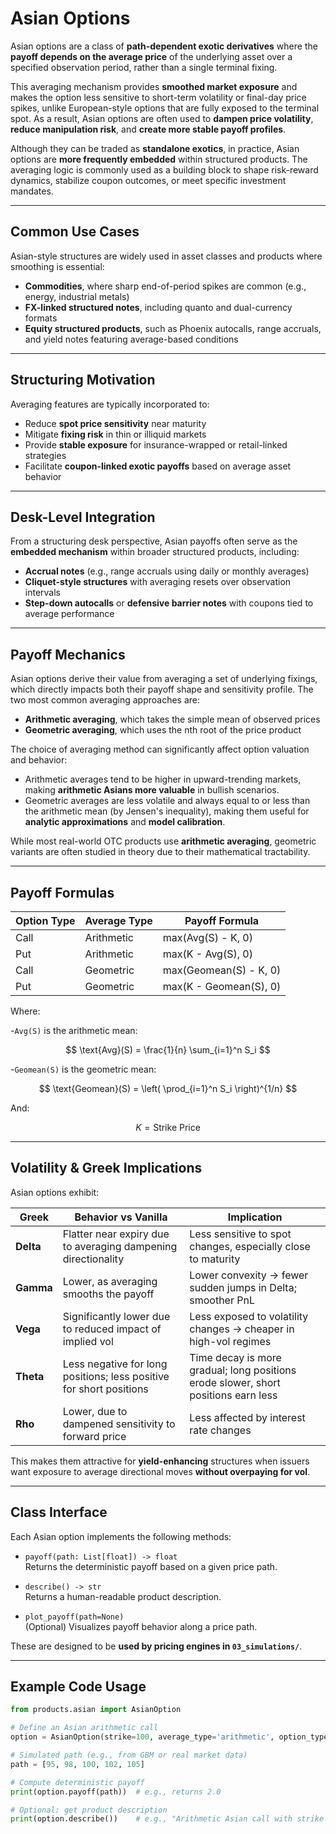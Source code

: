 # Asian Options

Asian options are a class of **path-dependent exotic derivatives** where the **payoff depends on the average price** of the underlying asset over a specified observation period, rather than a single terminal fixing.

This averaging mechanism provides **smoothed market exposure** and makes the option less sensitive to short-term volatility or final-day price spikes, unlike European-style options that are fully exposed to the terminal spot. As a result, Asian options are often used to **dampen price volatility**, **reduce manipulation risk**, and **create more stable payoff profiles**.

Although they can be traded as **standalone exotics**, in practice, Asian options are **more frequently embedded** within structured products. The averaging logic is commonly used as a building block to shape risk-reward dynamics, stabilize coupon outcomes, or meet specific investment mandates.

---

## Common Use Cases

Asian-style structures are widely used in asset classes and products where smoothing is essential:
- **Commodities**, where sharp end-of-period spikes are common (e.g., energy, industrial metals)
- **FX-linked structured notes**, including quanto and dual-currency formats
- **Equity structured products**, such as Phoenix autocalls, range accruals, and yield notes featuring average-based conditions

---

## Structuring Motivation

Averaging features are typically incorporated to:
- Reduce **spot price sensitivity** near maturity
- Mitigate **fixing risk** in thin or illiquid markets
- Provide **stable exposure** for insurance-wrapped or retail-linked strategies
- Facilitate **coupon-linked exotic payoffs** based on average asset behavior

---

## Desk-Level Integration

From a structuring desk perspective, Asian payoffs often serve as the **embedded mechanism** within broader structured products, including:
- **Accrual notes** (e.g., range accruals using daily or monthly averages)
- **Cliquet-style structures** with averaging resets over observation intervals
- **Step-down autocalls** or **defensive barrier notes** with coupons tied to average performance

---

## Payoff Mechanics

Asian options derive their value from averaging a set of underlying fixings, which directly impacts both their payoff shape and sensitivity profile. The two most common averaging approaches are:

- **Arithmetic averaging**, which takes the simple mean of observed prices
- **Geometric averaging**, which uses the nth root of the price product

The choice of averaging method can significantly affect option valuation and behavior:

- Arithmetic averages tend to be higher in upward-trending markets, making **arithmetic Asians more valuable** in bullish scenarios.
- Geometric averages are less volatile and always equal to or less than the arithmetic mean (by Jensen's inequality), making them useful for **analytic approximations** and **model calibration**.

While most real-world OTC products use **arithmetic averaging**, geometric variants are often studied in theory due to their mathematical tractability.

---

## Payoff Formulas

| Option Type             | Average Type  | Payoff Formula                         |
|-------------------------|---------------|----------------------------------------|
| Call                    | Arithmetic    | max(Avg(S) - K, 0)                     |
| Put                     | Arithmetic    | max(K - Avg(S), 0)                     |
| Call                    | Geometric     | max(Geomean(S) - K, 0)                 |
| Put                     | Geometric     | max(K - Geomean(S), 0)                 |

Where:

-`Avg(S)` is the arithmetic mean:

$$
\text{Avg}(S) = \frac{1}{n} \sum_{i=1}^n S_i
$$

-`Geomean(S)` is the geometric mean:

$$
\text{Geomean}(S) = \left( \prod_{i=1}^n S_i \right)^{1/n}
$$

And:

$$
K = \text{Strike Price}
$$

---

## Volatility & Greek Implications

Asian options exhibit:

| **Greek** | **Behavior vs Vanilla** | **Implication** |
|-----------|--------------------------|------------------|
| **Delta** | Flatter near expiry due to averaging dampening directionality | Less sensitive to spot changes, especially close to maturity |
| **Gamma** | Lower, as averaging smooths the payoff | Lower convexity → fewer sudden jumps in Delta; smoother PnL |
| **Vega**  | Significantly lower due to reduced impact of implied vol | Less exposed to volatility changes → cheaper in high-vol regimes |
| **Theta** | Less negative for long positions; less positive for short positions | Time decay is more gradual; long positions erode slower, short positions earn less |
| **Rho**   | Lower, due to dampened sensitivity to forward price | Less affected by interest rate changes |

This makes them attractive for **yield-enhancing** structures when issuers want exposure to average directional moves **without overpaying for vol**.

---

## Class Interface

Each Asian option implements the following methods:

- `payoff(path: List[float]) -> float`  
  Returns the deterministic payoff based on a given price path.

- `describe() -> str`  
  Returns a human-readable product description.

- `plot_payoff(path=None)`  
  (Optional) Visualizes payoff behavior along a price path.

These are designed to be **used by pricing engines in `03_simulations/`**.

---

## Example Code Usage

```python
from products.asian import AsianOption

# Define an Asian arithmetic call
option = AsianOption(strike=100, average_type='arithmetic', option_type='call')

# Simulated path (e.g., from GBM or real market data)
path = [95, 98, 100, 102, 105]

# Compute deterministic payoff
print(option.payoff(path))  # e.g., returns 2.0

# Optional: get product description
print(option.describe())    # e.g., "Arithmetic Asian call with strike 100"

